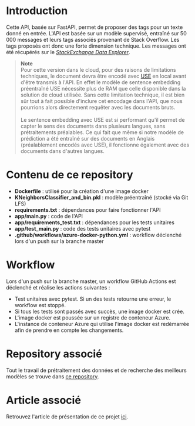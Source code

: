 # **Introduction**
Cette API, basée sur FastAPI, permet de proposer des tags pour un texte donné en entrée. L'API est basée sur un modèle supervisé, entraîné sur 50 000 messages et leurs tags associés provenant de Stack Overflow. Les tags proposés ont donc une forte dimension technique. Les messages ont été récupérés sur le [*StackExchange Data Explorer*](https://data.stackexchange.com/stackoverflow/query/new).
> **Note**<br>
Pour cette version dans le cloud, pour des raisons de limitations techniques, le document devra être encodé avec [USE](https://tfhub.dev/google/universal-sentence-encoder/4) en local avant d'être transmis à l'API. En effet le modèle de sentence embedding préentraîné USE nécessite plus de RAM que celle disponible dans la solution de cloud utilisée. Sans cette limitation technique, il est bien sûr tout à fait possible d'inclure cet encodage dans l'API, que nous pourrions alors directement requêter avec les documents bruts.
<br><br>
Le sentence embedding avec USE est si performant qu'il permet de capter le sens des documents dans plusieurs langues, sans prétraitements préalables. Ce qui fait que même si notre modèle de prédiction a été entraîné sur des documents en Anglais (préalablement encodés avec USE), il fonctionne également avec des documents dans d'autres langues.

# **Contenu de ce repository**
- **Dockerfile** : utilisé pour la création d'une image docker
- **KNeighborsClassifier_and_bin.pkl** : modèle préentraîné (stocké via Git LFS)
- **requirements.txt** : dépendances pour faire fonctionner l'API
- **app/main.py** : code de l'API
- **app/requirements_test.txt** : dépendances pour les tests unitaires
- **app/test_main.py** : code des tests unitaires avec pytest
- **.github/workflows/azure-docker-python.yml** : workflow déclenché lors d'un push sur la branche master

# **Workflow**
Lors d'un push sur la branche master, un workflow GitHub Actions est déclenché et réalise les actions suivantes : 
- Test unitaires avec pytest. Si un des tests retourne une erreur, le workflow est stoppé.
- Si tous les tests sont passés avec succès, une image docker est crée.
- L'image docker est poussée sur un registre de conteneur Azure.
- L'instance de conteneur Azure qui utilise l'image docker est redémarrée afin de prendre en compte les changements.

# **Repository associé**
Tout le travail de prétraitement des données et de recherche des meilleurs modèles se trouve dans [ce repository](https://github.com/BiGHeaDMaX/Suggestion-automatique-de-mots-cles).

# **Article associé**
Retrouvez l'article de présentation de ce projet [ici](https://bigheadmax.github.io/04-suggestion-mots-cles.html).